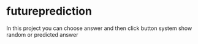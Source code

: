 # futureprediction
In this project you can choose answer and then click button system show random or predicted answer
